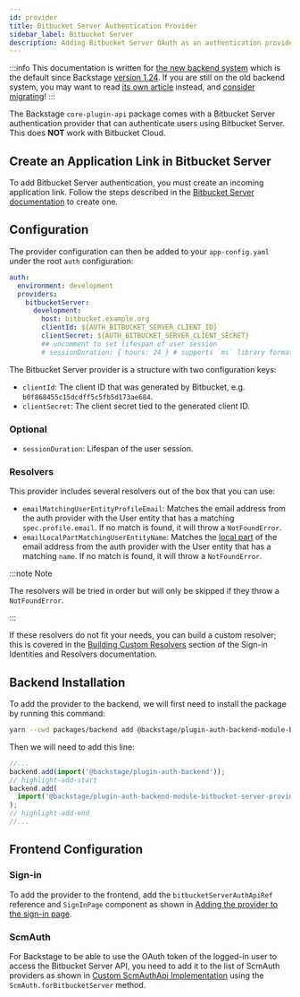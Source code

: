 ```yaml
---
id: provider
title: Bitbucket Server Authentication Provider
sidebar_label: Bitbucket Server
description: Adding Bitbucket Server OAuth as an authentication provider in Backstage
---
```


:::info
This documentation is written for [the new backend system](../../backend-system/index.md) which is the default since Backstage
[version 1.24](../../releases/v1.24.0.md). If you are still on the old backend
system, you may want to read [its own article](./provider--old.md)
instead, and [consider migrating](../../backend-system/building-backends/08-migrating.md)!
:::

The Backstage `core-plugin-api` package comes with a Bitbucket Server authentication provider that can authenticate
users using Bitbucket Server. This does **NOT** work with Bitbucket Cloud.

## Create an Application Link in Bitbucket Server

To add Bitbucket Server authentication, you must create an incoming application link. Follow the steps described in
the [Bitbucket Server documentation](https://confluence.atlassian.com/bitbucketserver/configure-an-incoming-link-1108483657.html)
to create one.

## Configuration

The provider configuration can then be added to your `app-config.yaml` under the root `auth` configuration:

```yaml
auth:
  environment: development
  providers:
    bitbucketServer:
      development:
        host: bitbucket.example.org
        clientId: ${AUTH_BITBUCKET_SERVER_CLIENT_ID}
        clientSecret: ${AUTH_BITBUCKET_SERVER_CLIENT_SECRET}
        ## uncomment to set lifespan of user session
        # sessionDuration: { hours: 24 } # supports `ms` library format (e.g. '24h', '2 days'), ISO duration, "human duration" as used in code
```

The Bitbucket Server provider is a structure with two configuration keys:

- `clientId`: The client ID that was generated by Bitbucket, e.g. `b0f868455c15dcdff5c5fb5d173ae684`.
- `clientSecret`: The client secret tied to the generated client ID.

### Optional

- `sessionDuration`: Lifespan of the user session.

### Resolvers

This provider includes several resolvers out of the box that you can use:

- `emailMatchingUserEntityProfileEmail`: Matches the email address from the auth provider with the User entity that has a matching `spec.profile.email`. If no match is found, it will throw a `NotFoundError`.
- `emailLocalPartMatchingUserEntityName`: Matches the [local part](https://en.wikipedia.org/wiki/Email_address#Local-part) of the email address from the auth provider with the User entity that has a matching `name`. If no match is found, it will throw a `NotFoundError`.

:::note Note

The resolvers will be tried in order but will only be skipped if they throw a `NotFoundError`.

:::

If these resolvers do not fit your needs, you can build a custom resolver; this is covered in the [Building Custom Resolvers](../identity-resolver.md#building-custom-resolvers) section of the Sign-in Identities and Resolvers documentation.

## Backend Installation

To add the provider to the backend, we will first need to install the package by running this command:

```bash title="from your Backstage root directory"
yarn --cwd packages/backend add @backstage/plugin-auth-backend-module-bitbucket-server-provider
```

Then we will need to add this line:

```ts title="packages/backend/src/index.ts"
//...
backend.add(import('@backstage/plugin-auth-backend'));
// highlight-add-start
backend.add(
  import('@backstage/plugin-auth-backend-module-bitbucket-server-provider'),
);
// highlight-add-end
//...
```

## Frontend Configuration

### Sign-in

To add the provider to the frontend, add the `bitbucketServerAuthApiRef` reference and
`SignInPage` component as shown in
[Adding the provider to the sign-in page](../index.md#sign-in-configuration).

### ScmAuth

For Backstage to be able to use the OAuth token of the logged-in user to access the Bitbucket Server API, you need to add it to the list of ScmAuth providers as shown in [Custom ScmAuthApi Implementation](../index.md#custom-scmauthapi-implementation) using the `ScmAuth.forBitbucketServer` method.
